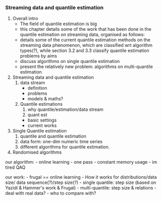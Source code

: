 ### Streaming data and quantile estimation

1. Overall intro
   - The field of quantile estimation is big
   - this chapter details some of the work that has been done in the quantile estimation on streaming data, organised as follows:
   - details some of the current quantile estimation methods on the streaming data phenomenon, which are classified wrt algorithm types(?), while section 3.2 and 3.3 classify quantile estimation problems by aims
   - discuss algorithms on single quantile estimation
   - present the relatively new problem: algorithms on multi-quantile estimation
2. Streaming data and quantile estimation
   1. data stream
      - definition
      - problems
      - models & maths?
   2. Quantile estimations
      1. why quantile/estimation/data stream
      2. quant est
        - basic settings
        - current works
3. Single Quantile estimation
   1. quantile and quantile estimation
   2. data form: one-dim numeric time series
   3. different algorithms for quantile estimation.
4. Randomised algorithms


our algorithm: 
    - online learning
    - one pass
    - constant memory usage
    - im tired QAQ

our work:
    - frugal == online learning
    - How it works for distributions/data size/ data sequence(?)/step size(?) 
    - single quantile: step size (based on Yazidi & Hammer's work & Frugal)
    - multi-quantile: step size & relations
    - deal with real data?
    - who to compare with?